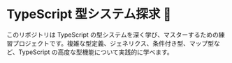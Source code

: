 # TypeScript 型システム探求 🚀

このリポジトリは TypeScript の型システムを深く学び、マスターするための練習プロジェクトです。複雑な型定義、ジェネリクス、条件付き型、マップ型など、TypeScript の高度な型機能について実践的に学べます。
